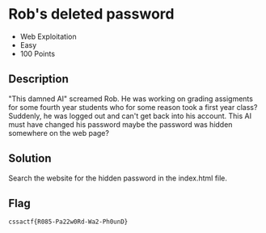 # Rob's deleted password
- Web Exploitation
- Easy
- 100 Points

## Description

"This damned AI" screamed Rob. He was working on grading assigments for some fourth year students who for some reason took a first year class? Suddenly, he was logged out and can't get back into his account. This AI must have changed his password maybe the password was hidden somewhere on the web page?

## Solution

Search the website for the hidden password in the index.html file.

## Flag
`cssactf{R085-Pa22w0Rd-Wa2-Ph0unD}`